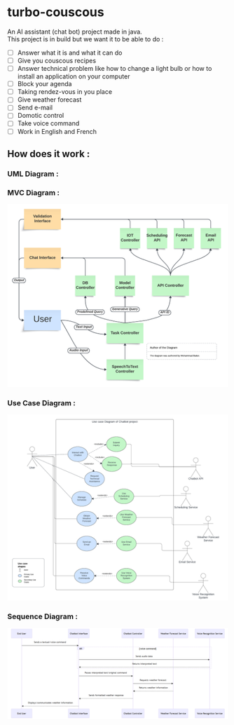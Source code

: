 # turbo-couscous
An AI assistant (chat bot) project made in java. \
This project is in build but we want it to be able to do :
 - [ ] Answer what it is and what it can do
 - [ ] Give you couscous recipes
 - [ ] Answer technical problem like how to change a light bulb or how to install an application on your computer
 - [ ] Block your agenda
 - [ ] Taking rendez-vous in you place
 - [ ] Give weather forecast 
 - [ ] Send e-mail
 - [ ] Domotic control 
 - [ ] Take voice command
 - [ ] Work in English and French

## How does it work :
### UML Diagram :
### MVC Diagram :
![MVC Diagram](https://github.com/Todin13/turbo-couscous/blob/main/preview_img/Java_ChatBot_MVC.png)

### Use Case Diagram :
![Use case Diagram](https://github.com/Todin13/turbo-couscous/blob/main/preview_img/Use_case_diagram.png)

### Sequence Diagram :
![Sequence Diagram](https://github.com/Todin13/turbo-couscous/blob/main/preview_img/Sequence_diagram.png)
